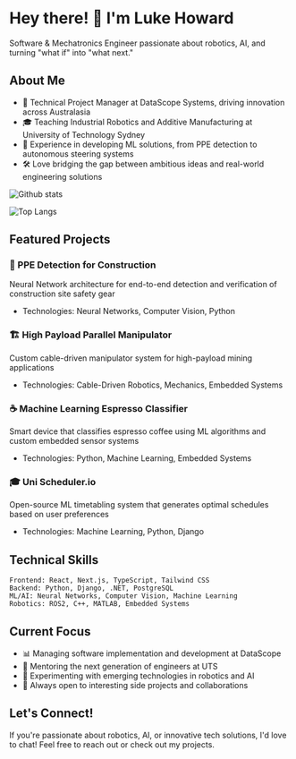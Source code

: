 # Hey there! 👋 I'm Luke Howard

Software & Mechatronics Engineer passionate about robotics, AI, and turning "what if" into "what next."

## About Me
- 🚀 Technical Project Manager at DataScope Systems, driving innovation across Australasia
- 🎓 Teaching Industrial Robotics and Additive Manufacturing at University of Technology Sydney
- 🤖 Experience in developing ML solutions, from PPE detection to autonomous steering systems
- 🛠️ Love bridging the gap between ambitious ideas and real-world engineering solutions

![Github stats](https://github-readme-stats.vercel.app/api?username=gldkhoward&theme=default&count_private=true&show_icons=false&hide_title=false&include_all_commits=false)

![Top Langs](https://github-readme-stats.vercel.app/api/top-langs/?username=gldkhoward&layout=compact&hide=Matlab,C,html,LabVIEW,ProLog,objective-c,M,OpenEdge%20ABL,Batchfile,Perl,Roff,Jupyter%20Notebook,TCL,TLA,CSS,c%23,Makefile,Tex,GLSL,qmake,M4,scilab&langs_count=10&hide_title=false&theme=default&show_icons=true&include_all_commits=true)
## Featured Projects

### 🦺 PPE Detection for Construction
Neural Network architecture for end-to-end detection and verification of construction site safety gear
- Technologies: Neural Networks, Computer Vision, Python

### 🏗️ High Payload Parallel Manipulator
Custom cable-driven manipulator system for high-payload mining applications
- Technologies: Cable-Driven Robotics, Mechanics, Embedded Systems

### ☕ Machine Learning Espresso Classifier
Smart device that classifies espresso coffee using ML algorithms and custom embedded sensor systems
- Technologies: Python, Machine Learning, Embedded Systems

### 🎓 Uni Scheduler.io
Open-source ML timetabling system that generates optimal schedules based on user preferences
- Technologies: Machine Learning, Python, Django

## Technical Skills
```
Frontend: React, Next.js, TypeScript, Tailwind CSS
Backend: Python, Django, .NET, PostgreSQL
ML/AI: Neural Networks, Computer Vision, Machine Learning
Robotics: ROS2, C++, MATLAB, Embedded Systems
```

## Current Focus
- 📊 Managing software implementation and development at DataScope
- 🤝 Mentoring the next generation of engineers at UTS
- 🔬 Experimenting with emerging technologies in robotics and AI
- 🌟 Always open to interesting side projects and collaborations

## Let's Connect!
If you're passionate about robotics, AI, or innovative tech solutions, I'd love to chat! Feel free to reach out or check out my projects.
<!--
**gldkhoward/gldkhoward** is a ✨ _special_ ✨ repository because its `README.md` (this file) appears on your GitHub profile.

Here are some ideas to get you started:

- 🔭 I’m currently working on ...
- 🌱 I’m currently learning ...
- 👯 I’m looking to collaborate on ...
- 🤔 I’m looking for help with ...
- 💬 Ask me about ...
- 📫 How to reach me: ...
- 😄 Pronouns: ...
- ⚡ Fun fact: ...
-->

